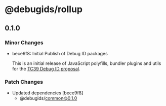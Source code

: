 # @debugids/rollup

## 0.1.0

### Minor Changes

- bece9f8: Initial Publish of Debug ID packages

  This is an initial release of JavaScript polyfills, bundler plugins and utils
  for the [TC39 Debug ID
  proposal](https://github.com/tc39/source-map/blob/main/proposals/debug-id.md).

### Patch Changes

- Updated dependencies [bece9f8]
  - @debugids/common@0.1.0
